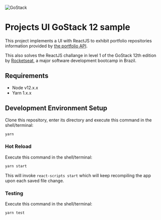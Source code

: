 ![GoStack](https://storage.googleapis.com/golden-wind/bootcamp-gostack/header-desafios.png)

# Projects UI GoStack 12 sample

This project implements a UI with ReactJS to exhibit portfolio repositories information provided by [the portfolio API](https://github.com/stroparo/gostack-sample-projects-api).

This also solves the ReactJS challange in level 1 of the GoStack 12th edition by [Rocketseat](https://rocketseat.com.br/), a major software development bootcamp in Brazil.

## Requirements

* Node v12.x.x
* Yarn 1.x.x

## Development Environment Setup

Clone this repository, enter its directory and execute this command in the shell/terminal:

```bash
yarn
```

### Hot Reload

Execute this command in the shell/terminal:

```bash
yarn start
```

This will invoke ```react-scripts start``` which will keep recompiling the app upon each saved file change.

### Testing

Execute this command in the shell/terminal:

```bash
yarn test
```
